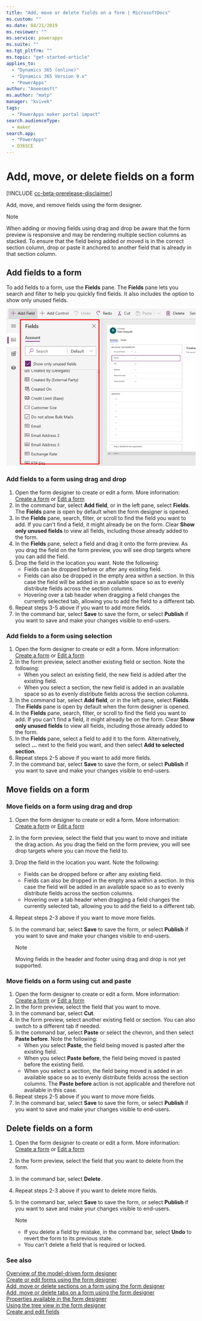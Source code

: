 ```yaml
---
title: "Add, move or delete fields on a form | MicrosoftDocs"
ms.custom: ""
ms.date: 04/21/2019
ms.reviewer: ""
ms.service: powerapps
ms.suite: ""
ms.tgt_pltfrm: ""
ms.topic: "get-started-article"
applies_to: 
  - "Dynamics 365 (online)"
  - "Dynamics 365 Version 9.x"
  - "PowerApps"
author: "Aneesmsft"
ms.author: "matp"
manager: "kvivek"
tags: 
  - "PowerApps maker portal impact"
search.audienceType: 
  - maker
search.app: 
  - "PowerApps"
  - D365CE
---
```


# Add, move, or delete fields on a form  
[!INCLUDE [cc-beta-prerelease-disclaimer](../../includes/cc-beta-prerelease-disclaimer.md)]

Add, move, and remove fields using the form designer.

> [!NOTE]
> When adding or moving fields using drag and drop be aware that the form preview is responsive and may be rendering multiple section columns as stacked. To ensure that the field being added or moved is in the correct section column, drop or paste it anchored to another field that is already in that section column.

## Add fields to a form
To add fields to a form, use the **Fields** pane. The **Fields** pane lets you search and filter to help you quickly find fields. It also includes the option to show only unused fields. 

![Fields pane](media/fields-pane.png)

### Add fields to a form using drag and drop

1. Open the form designer to create or edit a form. More information: [Create a form](create-and-edit-forms.md#create-a-form) or [Edit a form](create-and-edit-forms.md#edit-a-form)
2. In the command bar, select **Add field**, or in the left pane, select **Fields**.  The **Fields** pane is open by default when the form designer is opened. 
3. In the **Fields** pane, search, filter, or scroll to find the field you want to add. If you can't find a field, it might already be on the form. Clear **Show only unused fields** to view all fields, including those already added to the form. 
4. In the **Fields** pane, select a field and drag it onto the form preview. As you drag the field on the form preview, you will see drop targets where you can add the field. 
5. Drop the field in the location you want. Note the following: 
    - Fields can be dropped before or after any existing field.
    - Fields can also be dropped in the empty area within a section. In this case the field will be added in an available space so as to evenly distribute fields across the section columns.
    - Hovering over a tab header when dragging a field changes the currently selected tab, allowing you to add the field to a different tab.   
6. Repeat steps 3-5 above if you want to add more fields.
7. In the command bar, select **Save** to save the form, or select **Publish** if you want to save and make your changes visible to end-users. 

### Add fields to a form using selection 

1. Open the form designer to create or edit a form. More information: [Create a form](create-and-edit-forms.md#create-a-form) or [Edit a form](create-and-edit-forms.md#edit-a-form)
2. In the form preview, select another existing field or section. Note the following:
    - When you select an existing field, the new field is added after the existing field. 
    - When you select a section, the new field is added in an available space so as to evenly distribute fields across the section columns. 
3. In the command bar, select **Add field**, or in the left pane, select **Fields**. The **Fields** pane is open by default when the form designer is opened. 
4. In the **Fields** pane, search, filter, or scroll to find the field you want to add. If you can't find a field, it might already be on the form. Clear **Show only unused fields** to view all fields, including those already added to the form. 
5. In the **Fields** pane, select a field to add it to the form. Alternatively, select **...** next to the field you want, and then select **Add to selected section**. 
6. Repeat steps 2-5 above if you want to add more fields.
7. In the command bar, select **Save** to save the form, or select **Publish** if you want to save and make your changes visible to end-users. 

## Move fields on a form

### Move fields on a form using drag and drop

1. Open the form designer to create or edit a form. More information: [Create a form](create-and-edit-forms.md#create-a-form) or [Edit a form](create-and-edit-forms.md#edit-a-form)
2. In the form preview, select the field that you want to move and initiate the drag action. As you drag the field on the form preview, you will see drop targets where you can move the field to. 
3. Drop the field in the location you want. Note the following: 
    - Fields can be dropped before or after any existing field.
    - Fields can also be dropped in the empty area within a section. In this case the field will be added in an available space so as to evenly distribute fields across the section columns.
    - Hovering over a tab header when dragging a field changes the currently selected tab, allowing you to add the field to a different tab.   
4. Repeat steps 2-3 above if you want to move more fields.
5. In the command bar, select **Save** to save the form, or select **Publish** if you want to save and make your changes visible to end-users. 

    > [!NOTE]
    >   Moving fields in the header and footer using drag and drop is not yet supported. 

### Move fields on a form using cut and paste

1. Open the form designer to create or edit a form. More information: [Create a form](create-and-edit-forms.md#create-a-form) or [Edit a form](create-and-edit-forms.md#edit-a-form)
2. In the form preview, select the field that you want to move.
3. In the command bar, select **Cut**.
4. In the form preview, select another existing field or section. You can also switch to a different tab if needed.
5. In the command bar, select **Paste** or select the chevron, and then select **Paste before**. Note the following:
    - When you select **Paste**, the field being moved is pasted after the existing field. 
    - When you select **Paste before**, the field being moved is pasted before the existing field.
    - When you select a section, the field being moved is added in an available space so as to evenly distribute fields across the section columns. The **Paste before** action is not applicable and therefore not available in this case.
6. Repeat steps 2-5 above if you want to move more fields.
7. In the command bar, select **Save** to save the form, or select **Publish** if you want to save and make your changes visible to end-users. 

## Delete fields on a form
1. Open the form designer to create or edit a form. More information: [Create a form](create-and-edit-forms.md#create-a-form) or [Edit a form](create-and-edit-forms.md#edit-a-form)
2. In the form preview, select the field that you want to delete from the form. 
3. In the command bar, select **Delete**. 
4. Repeat steps 2-3 above if you want to delete more fields.
5. In the command bar, select **Save** to save the form, or select **Publish** if you want to save and make your changes visible to end-users. 

     > [!NOTE]
     >   -  If you delete a field by mistake, in the command bar, select **Undo** to revert the form to its previous state. 
     >   -  You can't delete a field that is required or locked. 

### See also
[Overview of the model-driven form designer](form-designer-overview.md)  
[Create or edit forms using the form designer](create-and-edit-forms.md)  
[Add, move or delete sections on a form using the form designer](add-move-or-delete-sections-on-form.md)  
[Add, move or delete tabs on a form using the form designer](add-move-or-delete-tabs-on-form.md)  
[Properties available in the form designer](form-designer-properties.md)  
[Using the tree view in the form designer](using-tree-view-on-form.md)  
[Create and edit fields](../common-data-service/create-edit-field-portal.md)
